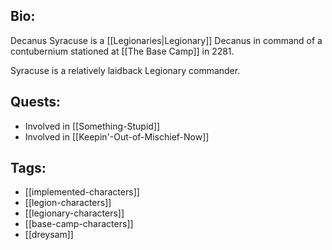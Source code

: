 ## Bio:

Decanus Syracuse is a [[Legionaries|Legionary]] Decanus in command of a contubernium stationed at [[The Base Camp]] in 2281.

Syracuse is a relatively laidback Legionary commander.

## Quests:

- Involved in [[Something-Stupid]]
- Involved in [[Keepin'-Out-of-Mischief-Now]]

## Tags:

- [[implemented-characters]]
- [[legion-characters]]
- [[legionary-characters]]
- [[base-camp-characters]]
- [[dreysam]]